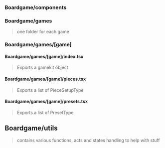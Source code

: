 ### Boardgame/components

### Boardgame/games

> one folder for each game

### Boardgame/games/[game]

#### Boardgame/games/[game]/index.tsx

> Exports a gamekit object

#### Boardgame/games/[game]/pieces.tsx

> Exports a list of PieceSetupType

#### Boardgame/games/[game]/presets.tsx

> Exports a list of PresetType

## Boardgame/utils

> contains various functions, acts and states handling
> to help with stuff
